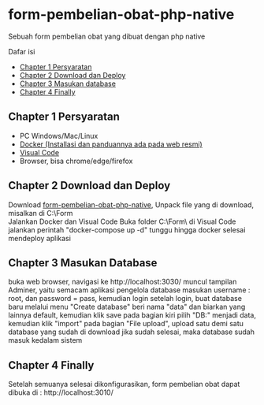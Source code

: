 # form-pembelian-obat-php-native
Sebuah form pembelian obat yang dibuat dengan php native

Dafar isi
- [Chapter 1 Persyaratan](#chapter-1-persyaratan)
- [Chapter 2 Download dan Deploy](#chapter-2-download-dan-deploy)
- [Chapter 3 Masukan database](#chapter-3-masukan-database)
- [Chapter 4 Finally](#chapter-4-finally)

## Chapter 1 Persyaratan

- PC Windows/Mac/Linux
- [Docker (Installasi dan panduannya ada pada web resmi)](https://www.docker.com/)
- [Visual Code](https://code.visualstudio.com/)
- Browser, bisa chrome/edge/firefox

## Chapter 2 Download dan Deploy

Download [form-pembelian-obat-php-native](https://github.com/donnimsifa/form-pembelian-obat-php-native/releases/tag/Releases),
Unpack file yang di download, misalkan di C:\Form\
Jalankan Docker dan Visual Code
Buka folder C:\Form\ di Visual Code
jalankan perintah "docker-compose up -d"
tunggu hingga docker selesai mendeploy aplikasi

## Chapter 3 Masukan Database

buka web browser, navigasi ke http://localhost:3030/
muncul tampilan Adminer, yaitu semacam aplikasi pengelola database
masukan username : root, dan password = pass, kemudian login
setelah login, buat database baru melalui menu "Create database"
beri nama "data" dan biarkan yang lainnya default, kemudian klik save
pada bagian kiri pilih "DB:" menjadi data, kemudian klik "import"
pada bagian "File upload", upload satu demi satu database yang sudah di download
jika sudah selesai, maka database sudah masuk kedalam sistem

## Chapter 4 Finally

Setelah semuanya selesai dikonfigurasikan, form pembelian obat dapat dibuka di :
http://localhost:3010/
